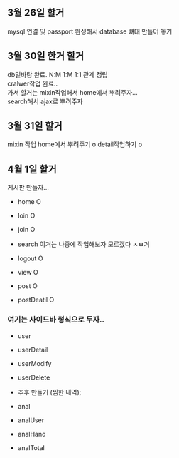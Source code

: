 ## 3월 26일 할거
mysql 연결 및 passport 완성해서 database 뼈대 만들어 놓기

## 3월 30일 한거 할거
db밑바탕 완료. N:M 1:M 1:1 관계 정립  
cralwer작업 완료..  
가서 할거는 mixin작업해서 home에서 뿌려주자...  
search해서 ajax로 뿌려주자

## 3월 31일 할거
mixin 작업 home에서 뿌려주기  o
detail작업하기              o

## 4월 1일 할거
게시판 만들자...

- home O
- loin O
- join O
- search 이거는 나중에 작업해보자 모르겠다 ㅅㅂ거
- logout O

- view O
- post O
- postDeatil O

### 여기는 사이드바 형식으로 두자..
- user
- userDetail
- userModify
- userDelete
- 추후 만들거 (찜한 내역);

- anal
- analUser
- analHand
- analTotal